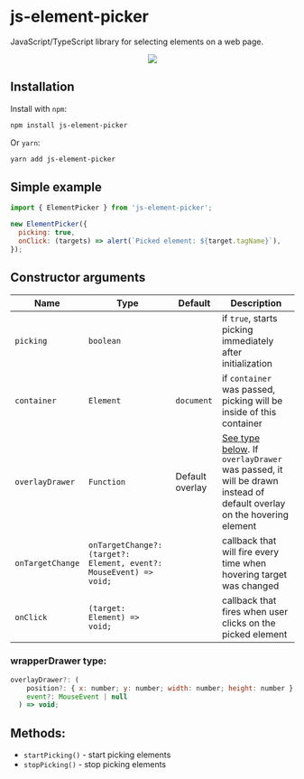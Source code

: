 
# js-element-picker

JavaScript/TypeScript library for selecting elements on a web page.

<p align="center">
  <img src="https://i.imgur.com/mGlNnAo.gif">
</p>


## Installation

Install with `npm`:
```bash
npm install js-element-picker
```

Or `yarn`:
```bash
yarn add js-element-picker
```

## Simple example

```javascript
import { ElementPicker } from 'js-element-picker';

new ElementPicker({
  picking: true,
  onClick: (targets) => alert(`Picked element: ${target.tagName}`),
});
```

## Constructor arguments

| Name        | Type        | Default | Description
|-------------|-------------|---------|-------------|
| `picking`   | `boolean`   |         |if `true`, starts picking immediately after initialization|
| `container`   | `Element`   | `document`        |if `container` was passed, picking will be inside of this container|
| `overlayDrawer`   | `Function`   | Default overlay        |[See type below](#wrapperdrawer-type). If `overlayDrawer` was passed, it will be drawn instead of default overlay on the hovering element|
| `onTargetChange`   | `onTargetChange?: (target?: Element, event?: MouseEvent) => void;`   |         |callback that will fire every time when hovering target was changed|
| `onClick`   | `(target: Element) => void;`   |         |callback that fires when user clicks on the picked element|

### wrapperDrawer type:
```javascript
overlayDrawer?: (
    position?: { x: number; y: number; width: number; height: number } | null,
    event?: MouseEvent | null
  ) => void;
```

## Methods:

 - `startPicking()` - start picking elements
 - `stopPicking()` - stop picking elements
